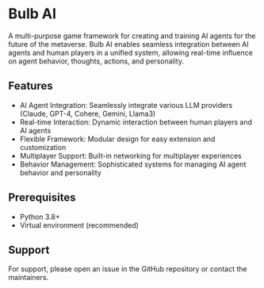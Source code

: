 # Bulb AI
A multi-purpose game framework for creating and training AI agents for the future of the metaverse. Bulb AI enables seamless integration between AI agents and human players in a unified system, allowing real-time influence on agent behavior, thoughts, actions, and personality.

## Features

* AI Agent Integration: Seamlessly integrate various LLM providers (Claude, GPT-4, Cohere, Gemini, Llama3)
* Real-time Interaction: Dynamic interaction between human players and AI agents
* Flexible Framework: Modular design for easy extension and customization
* Multiplayer Support: Built-in networking for multiplayer experiences
* Behavior Management: Sophisticated systems for managing AI agent behavior and personality

## Prerequisites

* Python 3.8+
* Virtual environment (recommended)

## Support
For support, please open an issue in the GitHub repository or contact the maintainers.
